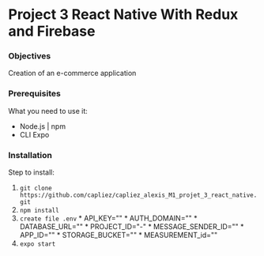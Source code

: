 # Project 3 React Native With Redux and Firebase

### Objectives

Creation of an e-commerce application

### Prerequisites

What you need to use it:
  * Node.js | npm
  * CLI Expo

### Installation

Step to install:
  1. ``` git clone https://github.com/capliez/capliez_alexis_M1_projet_3_react_native.git ```
  2. ``` npm install ```
  3. ``` create file .env ```
    * API_KEY=""
    * AUTH_DOMAIN=""
    * DATABASE_URL=""
    * PROJECT_ID="-"
    * MESSAGE_SENDER_ID=""
    * APP_ID=""
    * STORAGE_BUCKET=""
    * MEASUREMENT_id=""
  3. ``` expo start ```


